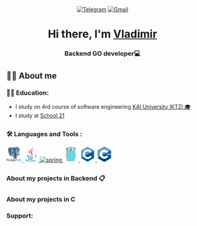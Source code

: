 <div id="header" align="center">
  
  
<a href='https://t.me/v_belov_v' target="_blank">![Telegram](https://img.shields.io/badge/Telegram-2CA5E0?style=for-the-badge&logo=telegram&logoColor=white)</a>
<a href="mailto:bva.0337@gmail.com" target="blank">![Gmail](https://img.shields.io/badge/Gmail-D14836?style=for-the-badge&logo=gmail&logoColor=white)</a>

</div>





<h1 align="center">Hi there, I'm <a href="https://myresume.ru/resume/Ul5WZYbGrhA/" target="_blank">Vladimir</a> 
<h3 align="center">Backend GO developer💻</h3>




  ## :man_technologist: About me
 
### :man_student: Education:
- I study on 4rd course of software engineering <a href='https://kai.ru/' target="_blank">KAI University IKTZI :mortar_board: </a>
- I study at <a href="https://21-school.ru/">School 21</a>
<!-- ### BIO :notebook:   -->

##

### :hammer_and_wrench: Languages and Tools :
<p align="left">
   <a href="https://www.postgresql.org" target="_blank" rel="noreferrer"> <img src="https://raw.githubusercontent.com/devicons/devicon/master/icons/postgresql/postgresql-original-wordmark.svg" alt="postgresql" width="40" height="40"/> </a>   <a href="https://www.java.com" target="_blank" rel="noreferrer"> <img src="https://raw.githubusercontent.com/devicons/devicon/master/icons/java/java-original.svg" alt="java" width="40" height="40"/> </a> <a href="https://spring.io/" target="_blank" rel="noreferrer"> <img src="https://www.vectorlogo.zone/logos/springio/springio-icon.svg" alt="spring" width="40" height="40"/> </a>
   <a href="https://golang.org" target="_blank" rel="noreferrer"> <img src="https://raw.githubusercontent.com/devicons/devicon/master/icons/go/go-original.svg" alt="go" width="40" height="40"/> </a>
   <a href="https://www.cprogramming.com/" target="_blank" rel="noreferrer"> <img src="https://raw.githubusercontent.com/devicons/devicon/master/icons/c/c-original.svg" alt="c" width="40" height="40"/> </a>
   <a href="https://www.cplusplus.com/" target="_blank" rel="noreferrer"> <img src="https://raw.githubusercontent.com/devicons/devicon/master/icons/cplusplus/cplusplus-original.svg" alt="c++" width="40" height="40"/> </a>
</p>



##


### About my projects in Backend :clipboard:




##
### About my projects in C


 ### Support:
